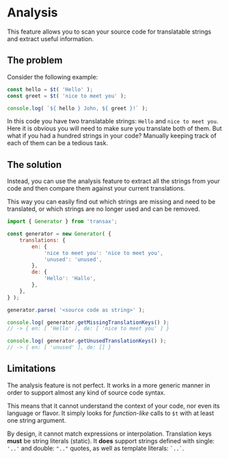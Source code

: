 # Analysis
This feature allows you to scan your source code for translatable strings and extract useful information.

## The problem
Consider the following example:

```js
const hello = $t( 'Hello' );
const greet = $t( 'nice to meet you' );

console.log( `${ hello } John, ${ greet }!` );
```

In this code you have two translatable strings: `Hello` and `nice to meet you`. Here it is obvious you will need to make
sure you translate both of them. But what if you had a hundred strings in your code? Manually keeping track of each of
them can be a tedious task.

## The solution
Instead, you can use the analysis feature to extract all the strings from your code and then compare them against
your current translations.

This way you can easily find out which strings are missing and need to be translated, or which strings are no longer
used and can be removed.

```js
import { Generator } from 'transax';

const generator = new Generator( {
    translations: {
        en: {
            'nice to meet you': 'nice to meet you',
            'unused': 'unused',
        },
        de: {
            'Hello': 'Hallo',
        },
    },
} );

generator.parse( '<source code as string>' );

console.log( generator.getMissingTranslationKeys() );
// -> { en: [ 'Hello' ], de: [ 'nice to meet you' ] }

console.log( generator.getUnusedTranslationKeys() );
// -> { en: [ 'unused' ], de: [] }
```

## Limitations
The analysis feature is not perfect. It works in a more generic manner in order to support almost any kind of
source code syntax.

This means that it cannot understand the context of your code, nor even its language or flavor. It simply looks for
*function-like* calls to `$t` with at least one string argument.

By design, it cannot match expressions or interpolation. Translation keys **must** be string literals (static). It
**does** support strings defined with single: `'..'` and double: `".."` quotes, as well as template
literals: `` `..` ``.
